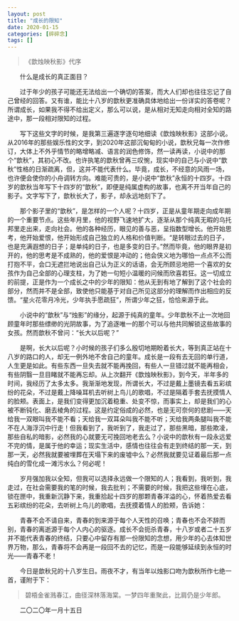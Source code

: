 ```yaml
---
layout: post
title: "成长的限知"
date: 2020-01-15
categories: [碎碎念]
tags: []  
---
```


> 《歆烛映秋影》代序

　　什么是成长的真正面目？

　　过于年少的孩子可能还无法给出一个确切的答案，而大人们却也往往忘记了自己曾经的回答。又有谁，能比十八岁的歆秋更准确具体地给出一份详实的答卷呢？所谓成长，如果我不得不给出定义，那么可以说，是从相对无知走向相对全知的路途中，那一段相对限知的过程。

　　写下这些文字的时候，是我第三遍逐字逐句地细读《歆烛映秋影》这部小说。从2016年的那些娱乐性的文字，到2020年这部沉甸甸的小说，歆秋兄每一次作修订，大体上不外乎情节的略增略减、语言的润色修饰，然一读再读，小说中的那个“歆秋”，其初心不改。也许执笔的歆秋曾再三叹惋，现实中的自己与小说中“歆秋”性格的日渐疏离，但，这并不能代表什么。毕竟，成长，不经意的风雨一场，也许便会使你的小舟调转方向。难能可贵的，是小说中“歆秋”永恒的十四岁。十四岁的歆秋当年写下十四岁的“歆秋”，即便是纯属虚构的故事，也离不开当年自己的影子。文字写下了，歆秋长大了，影子，却永远地刻下了。

　　那个影子里的“歆秋”，是怎样的一个人呢？十四岁，正是从童年期走向成年期的一个重要节点。这些年月里，他的视野飞速地扩大，逐渐从那个纯真无暇的乌托邦里走出来，走向社会。他的各种经历，眼见的善与恶，呈指数型增长。他开始思考，他开始爱恨，他开始形成自己独立的人格和价值判断。“是转眼过去的日子，也是充满遐想的日子；是单纯的日子，也是多变的日子。”然而毕竟，他的眼界是初开的，他的思考是不成熟的，他的爱恨是冲动的；他会侠义地为哪怕一点点不公而打抱不平，会口无遮拦地说出自己认为正义的话语，会无所顾忌地把一个喜欢的女孩作为自己全部的心理支柱，为了她一句短小温暖的问候而欣喜若狂。这一切成立的前提，正是作为一个成长之中的少年的限知：他从无到有地了解到了这个社会的部分，然而并不是全部，致使他只能基于对自己所见这部分的理解而作出相应的反馈。“星火花零月冷光，少年执手愿疏狂”，所谓少年之狂，恰恰来源于此。

　　小说中的“歆秋”与“烛影”的缘分，起源于纯真的童年。少年歆秋不止一次地回顾童年时那些缥缈的光阴故事，为了追逐唯一的那个可以与他共同解锁这些故事的女孩。然而歆秋不曾问：“长大以后呢？”

　　是啊，长大以后呢？小时候的孩子们多么殷切地期盼着长大，等到真正站在十八岁的路口的人，却无一例外地不舍自己的童年。成长是一段有去无回的单行道，人生更是如此。有些东西一旦失去就不能再挽回，有些人一旦错过就不能再相会，有些阴翳一旦目睹就不能再忘却。从上次翻开《歆烛映秋影》，到今天，半年多的时间，我经历了太多太多。我渐渐地发现，所谓长大，不过是戴上墨镜去看五彩缤纷的花朵，不过是戴上降噪耳机去听树上鸟儿的歌唱，不过是隔着手套去抚摸情人的脸颊。表面上，是我们变得更加沉着稳重、处变不惊，而事实上，却是我们的心被不断钝化、磨去棱角的过程。这是约定俗成的必然，也是无可奈何的悲剧——天给我一双眼叫我不能不看；天给我一双耳朵叫我不能不听；天给我两条腿叫我不能不在人海浮沉中行走！但我看到了，我听到了，我走过了，那些黑暗，那些欺凌，那些自私的暗影，必然我的心就要无可挽回地老去么？小说中的歆秋有一段永远爱不完的情，是属于他的幸运；现实生活中，感情也往往会有走到终结的那一天，到那一天，必然我就要被埋葬在天塌下来的废墟中么？必然我就要见证着最后那一点纯白的雪化成一滩污水么？何必呢！

　　岁月强加我以全知，但我可以选择永远做一个限知的人；我看到，我听到，我走过，在社会需要我的笔的时候，我去批判；不需要的时候，我把这些埋在心底，锁在匣中，我重新沉静下来，我重拾起十四岁的那颗青春洋溢的心，怀着热爱去看五彩缤纷的花朵，去听树上鸟儿的歌唱，去抚摸着情人的脸颊，告诉她：

　　青春不会不请自来，青春的到来源于每个人天性的召唤；青春也不会不辞而别，青春的离逝源于每个人内心的驱逐。成长不会扼杀青春，十八岁或者二十五岁并不能代表青春的终结，只要心中留存有那一份限知的念想，用少年的心去体知世界万物，那么，青春将不会再是一段回不去的记忆，而是一段能够延续到永恒的时光——青春不老！

　　今日是歆秋兄的十八岁生日。雨夜不才，有当年以烛影口吻为歆秋所作七绝一首，谨附于下：

> 碧梧金雀溅春江，曲径深林落海棠。一梦四年重聚此，比肩仍是少年郎。

　　二〇二〇年一月十五日
